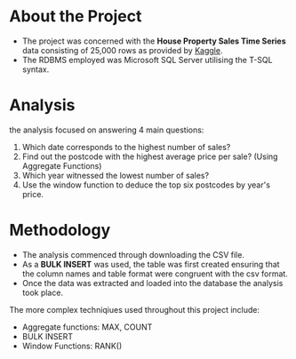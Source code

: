 # About the Project

- The project was concerned with the **House Property Sales Time Series** data consisting of 25,000 rows as provided by [Kaggle](https://www.kaggle.com/datasets/htagholdings/property-sales).
- The RDBMS employed was Microsoft SQL Server utilising the T-SQL syntax. 

# Analysis

the analysis focused on answering 4 main questions:

1. Which date corresponds to the highest number of sales?
2. Find out the postcode with the highest average price per sale? (Using Aggregate Functions)
3. Which year witnessed the lowest number of sales?
4. Use the window function to deduce the top six postcodes by year's price.

# Methodology           

- The analysis commenced through downloading the CSV file.
- As a **BULK INSERT** was used, the table was first created ensuring that the column names and table format were congruent with the csv format.
- Once the data was extracted and loaded into the database the analysis took place.

The more complex techniqiues used throughout this project include:
- Aggregate functions: MAX, COUNT
- BULK INSERT
- Window Functions: RANK() 
